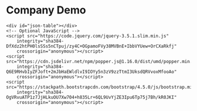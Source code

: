 <html>

<head>
    <!-- Required meta tags -->
    <meta charset="utf-8">
    <meta name="viewport" content="width=device-width, initial-scale=1">
    <!-- Bootstrap CSS -->
    <link rel="stylesheet" href="https://stackpath.bootstrapcdn.com/bootstrap/4.5.0/css/bootstrap.min.css"
        integrity="sha384-9aIt2nRpC12Uk9gS9baDl411NQApFmC26EwAOH8WgZl5MYYxFfc+NcPb1dKGj7Sk" crossorigin="anonymous">
    <link href="https://unpkg.com/tabulator-tables@4.7.2/dist/css/tabulator.min.css" rel="stylesheet">
    <link href="/dist/css/bootstrap/tabulator_bootstrap4.min.css" rel="stylesheet">
    <script type="text/javascript" src="https://unpkg.com/tabulator-tables@4.7.2/dist/js/tabulator.min.js"></script>
</head>

<body>
    <h1>Company Demo</h1>

    <div id="json-table"></div>
    <!-- Optional JavaScript -->
    <script src="https://code.jquery.com/jquery-3.5.1.slim.min.js"
        integrity="sha384-DfXdz2htPH0lsSSs5nCTpuj/zy4C+OGpamoFVy38MVBnE+IbbVYUew+OrCXaRkfj"
        crossorigin="anonymous"></script>
    <script src="https://cdn.jsdelivr.net/npm/popper.js@1.16.0/dist/umd/popper.min.js"
        integrity="sha384-Q6E9RHvbIyZFJoft+2mJbHaEWldlvI9IOYy5n3zV9zzTtmI3UksdQRVvoxMfooAo"
        crossorigin="anonymous"></script>
    <script src="https://stackpath.bootstrapcdn.com/bootstrap/4.5.0/js/bootstrap.min.js"
        integrity="sha384-OgVRvuATP1z7JjHLkuOU7Xw704+h835Lr+6QL9UvYjZE3Ipu6Tp75j7Bh/kR0JKI"
        crossorigin="anonymous"></script>
</body>

<script type="text/javascript">

    fetch("crunchbase_info_tidy.json")
        .then(function (response) {
            if (!response.ok) {
                throw new Error("HTTP error, status = " + response.status);
            }
            return response.json();
        })
        .then(function (mydata) {
            //create Tabulator on DOM element with id "json-table"
            var table = new Tabulator("#json-table", {
                index: "index",
                dataTree: true,
                //height: 205, // set height of table (in CSS or here), this enables the Virtual DOM and improves render speed dramatically (can be any valid css height value)
                data: mydata, //assign data to table
                layout: "fitColumns", //fit columns to width of table (optional)
                columns: [
                    //Define Table Columns
                    {
                        title: "Name", field: "name", sorter: "string", headerSortTristate: true, formatter: "link", formatterParams: {
                            url: function (cell) {
                                var linkage = "company.html?" + cell.getData().name;
                                return linkage;
                            },
                            target: "_blank",
                        }
                    },
                    { title: "Basic", field: "basicInfo", sorter: "string" },
                    {
                        title: "Industries", field: "industries", sorter: "string", formatter: function (row) {
                            var x = row.getData();
                            var section_len = x.sections.length;
                            var overview_pos = x.sections.findIndex((item) => item.name === "Overview");
                            var overview_len = x.sections[overview_pos].data.length
                            var info_pos = x.sections[overview_pos].data.findIndex(item => (Object.keys(item))[0] === "Industries ");
                            if (info_pos == -1) {
                                return "NA"
                            } else {
                                info_array = (x.sections[overview_pos].data[info_pos]);
                                info_vals = Object.values(info_array);
                                var details = "";
                                for (var i = 0; i < info_vals.length; i++) {
                                    details += info_vals[i] + ","
                                }
                                details = details.slice(0, -1);
                                return details;
                            }

                        },
                    },
                    {
                        title: "Foundry", field: "founders", sorter: "string", formatter: function (row) {
                            var x = row.getData();
                            var section_len = x.sections.length;
                            var overview_pos = x.sections.findIndex((item) => item.name === "Overview");
                            var overview_len = x.sections[overview_pos].data.length
                            var info_pos = x.sections[overview_pos].data.findIndex(item => (Object.keys(item))[0] === "Founders ");
                            if (info_pos == -1) {
                                return "NA"
                            } else {
                                info_array = (x.sections[overview_pos].data[info_pos]);
                                info_vals = Object.values(info_array);
                                var details = "";
                                for (var i = 0; i < info_vals.length; i++) {
                                    details += info_vals[i] + ","
                                }
                                details = details.slice(0, -1);
                                return details;
                            }
                        },
                    },
                ],
                rowClick: function (e, row) { //trigger an alert message when the row is clicked
                    console.log("Row " + row.getData().name + " Clicked!!!!");
                },
            });
        })
        .catch(function (error) {
            var p = document.createElement('p');
            p.appendChild(
                document.createTextNode('Error: ' + error.message)
            );
            document.body.insertBefore(p, myList);
        });
</script>

</html>